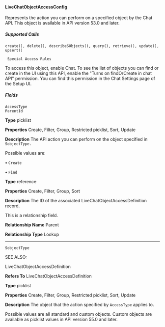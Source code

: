 #### LiveChatObjectAccessConfig

Represents the action you can perform on a specified object by the Chat API. This object is available in API version 53.0 and later.

##### Supported Calls
```
create(), delete(), describeSObjects(), query(), retrieve(), update(), upsert()

 Special Access Rules

```
To access this object, enable Chat. To see the list of objects you can find or create in the UI using this API, enable the "Turns on findOrCreate
in chat API" permission. You can find this permission in the Chat Settings page of the Setup UI.

##### Fields

```
AccessType
ParentId

```

**Type**
picklist

**Properties**
Create, Filter, Group, Restricted picklist, Sort, Update

**Description**
The API action you can perform on the object specified in `SobjectType.`

Possible values are:

**•** `Create`

**•** `Find`

**Type**
reference

**Properties**
Create, Filter, Group, Sort

**Description**
The ID of the associated LiveChatObjectAccessDefinition record.

This is a relationship field.

**Relationship Name**
Parent

**Relationship Type**
Lookup


-----

```
SobjectType

```
SEE ALSO:

LiveChatObjectAccessDefinition


**Refers To**
LiveChatObjectAccessDefinition

**Type**
picklist

**Properties**
Create, Filter, Group, Restricted picklist, Sort, Update

**Description**
The object that the action specified by `AccessType` applies to.

Possible values are all standard and custom objects. Custom objects are available as picklist
values in API version 55.0 and later.

